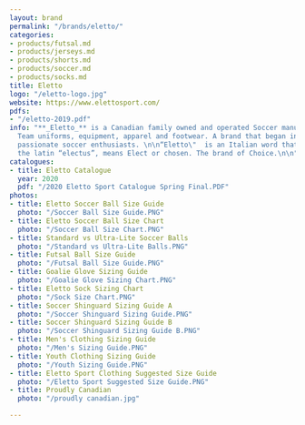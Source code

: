 ```yaml
---
layout: brand
permalink: "/brands/eletto/"
categories:
- products/futsal.md
- products/jerseys.md
- products/shorts.md
- products/soccer.md
- products/socks.md
title: Eletto
logo: "/eletto-logo.jpg"
website: https://www.elettosport.com/
pdfs:
- "/eletto-2019.pdf"
info: "**_Eletto_** is a Canadian family owned and operated Soccer manufacturer of
  Team uniforms, equipment, apparel and footwear. A brand that began in 2000 from
  passionate soccer enthusiasts. \n\n“Eletto\"  is an Italian word that derives from
  the latin “electus”, means Elect or chosen. The brand of Choice.\n\n​"
catalogues:
- title: Eletto Catalogue
  year: 2020
  pdf: "/2020 Eletto Sport Catalogue Spring Final.PDF"
photos:
- title: Eletto Soccer Ball Size Guide
  photo: "/Soccer Ball Size Guide.PNG"
- title: Eletto Soccer Ball Size Chart
  photo: "/Soccer Ball Size Chart.PNG"
- title: Standard vs Ultra-Lite Soccer Balls
  photo: "/Standard vs Ultra-Lite Balls.PNG"
- title: Futsal Ball Size Guide
  photo: "/Futsal Ball Size Guide.PNG"
- title: Goalie Glove Sizing Guide
  photo: "/Goalie Glove Sizing Chart.PNG"
- title: Eletto Sock Sizing Chart
  photo: "/Sock Size Chart.PNG"
- title: Soccer Shinguard Sizing Guide A
  photo: "/Soccer Shinguard Sizing Guide.PNG"
- title: Soccer Shinguard Sizing Guide B
  photo: "/Soccer Shinguard Sizing Guide B.PNG"
- title: Men's Clothing Sizing Guide
  photo: "/Men's Sizing Guide.PNG"
- title: Youth Clothing Sizing Guide
  photo: "/Youth Sizing Guide.PNG"
- title: Eletto Sport Clothing Suggested Size Guide
  photo: "/Eletto Sport Suggested Size Guide.PNG"
- title: Proudly Canadian
  photo: "/proudly canadian.jpg"

---
```

